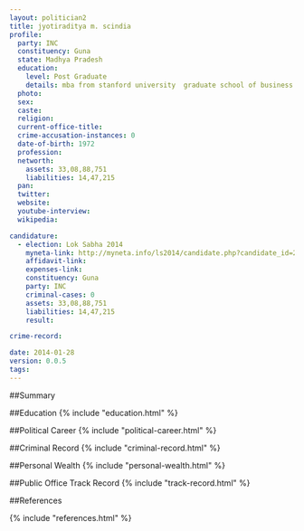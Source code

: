 ```yaml
---
layout: politician2
title: jyotiraditya m. scindia
profile: 
  party: INC
  constituency: Guna
  state: Madhya Pradesh
  education: 
    level: Post Graduate
    details: mba from stanford university  graduate school of business palo alto  ca  usa in 2001  ba in eco. from harvard university  cambridge  ma  usa in 1993  xiith from the doon school  dehradun  india in 1988.
  photo: 
  sex: 
  caste: 
  religion: 
  current-office-title: 
  crime-accusation-instances: 0
  date-of-birth: 1972
  profession: 
  networth: 
    assets: 33,08,88,751
    liabilities: 14,47,215
  pan: 
  twitter: 
  website: 
  youtube-interview: 
  wikipedia: 

candidature: 
  - election: Lok Sabha 2014
    myneta-link: http://myneta.info/ls2014/candidate.php?candidate_id=2933
    affidavit-link: 
    expenses-link: 
    constituency: Guna 
    party: INC
    criminal-cases: 0
    assets: 33,08,88,751
    liabilities: 14,47,215
    result:  

crime-record: 

date: 2014-01-28
version: 0.0.5
tags: 
---
```

##Summary


##Education
{% include "education.html" %}


##Political Career
{% include "political-career.html" %}


##Criminal Record
{% include "criminal-record.html" %}


##Personal Wealth
{% include "personal-wealth.html" %}


##Public Office Track Record
{% include "track-record.html" %}


##References


{% include "references.html" %}